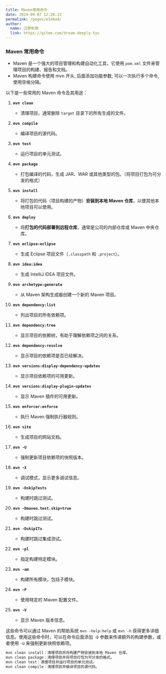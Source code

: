 ```yaml
---
title: Maven常用命令
date: 2024-09-07 12:28:13
permalink: /pages/e1d4a4/
author: 
  name: 沉梦听雨
  link: https://gitee.com/dream-deeply-tyu
---
```

### Maven 常用命令

- Maven 是一个强大的项目管理和构建自动化工具，它使用 `pom.xml` 文件来管理项目的构建、报告和文档。
- Maven 构建命令使用 mvn 开头, 后面添加功能参数, 可以一次执行多个命令, 使用空格分隔。

以下是一些常用的 Maven 命令及其用途：

1. **`mvn clean`**
   - 清理项目，通常删除 `target` 目录下的所有生成的文件。

2. **`mvn compile`**
   - 编译项目的源代码。

3. **`mvn test`**
   - 运行项目的单元测试。

4. **`mvn package`**
   - 打包编译的代码，生成 JAR、WAR 或其他类型的包。（将项目打包为可分发的格式）

5. **`mvn install`**
   - 将打包的代码（项目构建的产物）**安装到本地 Maven 仓库**，以便其他本地项目可以使用。

6. **`mvn deploy`**
   - 将**打包的代码部署到远程仓库**，通常是公司的内部仓库或 Maven 中央仓库。

7. **`mvn eclipse:eclipse`**
   - 生成 Eclipse 项目文件（`.classpath` 和 `.project`）。

8. **`mvn idea:idea`**
   - 生成 IntelliJ IDEA 项目文件。

9. **`mvn archetype:generate`**
   - 从 Maven 架构生成器创建一个新的 Maven 项目。

10. **`mvn dependency:list`**
    - 列出项目的所有依赖项。

11. **`mvn dependency:tree`**
    - 显示项目的依赖树，有助于理解依赖项之间的关系。

12. **`mvn dependency:resolve`**
    - 显示项目的依赖项是否已经解决。

13. **`mvn versions:display-dependency-updates`**
    - 显示项目依赖项的可用更新。

14. **`mvn versions:display-plugin-updates`**
    - 显示 Maven 插件的可用更新。

15. **`mvn enforcer:enforce`**
    - 执行 Maven 强制执行器规则。

16. **`mvn site`**
    - 生成项目的网站文档。

17. **`mvn -U`**
    - 强制更新项目依赖项的快照版本。

18. **`mvn -X`**
    - 调试模式，显示更多调试信息。

19. **`mvn -DskipTests`**
    - 构建时跳过测试。

20. **`mvn -Dmaven.test.skip=true`**
    - 构建时跳过测试。

21. **`mvn -DskipITs`**
    - 构建时跳过集成测试。

22. **`mvn -pl`**
    - 指定构建特定模块。

23. **`mvn -am`**
    - 构建所有模块，包括子模块。

24. **`mvn -P`**
    - 使用特定的 Maven 配置文件。

25. **`mvn -V`**
    - 显示 Maven 版本信息。

这些命令可以通过 Maven 的帮助系统 `mvn -help:help` 或 `mvn -h` 获得更多详细信息。使用这些命令时，可以在命令后面添加 `-D` 参数来传递额外的构建参数，或者使用 `-U` 来强制更新快照依赖项。

```bash
mvn clean install：清理项目并将构建产物安装到本地 Maven 仓库。
mvn clean package：清理项目并将项目打包为可分发的格式。
mvn clean test：清理项目并运行项目的单元测试。
mvn clean compile：清理项目并编译项目的源代码。
```
